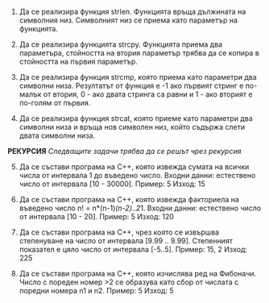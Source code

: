 1) Да се реализира функция strlen. Функцията връща дължината на символния низ. Символният низ се приема като параметър на функцията.

2) Да се реализира функцията strcpy. Функцията приема два параметъра, стойността на втория параметър трябва да се копира в стойността на първия параметър.

3) Да се реализира функция strcmp, която приема като параметри два символни низа. Резултатът от  функция е -1 ако първият стринг е по-малък от втория, 0 - ако двата стринга са равни и 1 - ако вторият е по-голям от първия.


4) Да се реализира функция strcat, която приеме като параметри два символни низа и връща нов символен низ, който съдържа слети двата символни низа.


**РЕКУРСИЯ**
*Следващите задачи трябва да се решът чрез рекурсия*

5) Да се състави програма на C++, която извежда сумата на всички числа от интервала 1 до въведено число.
Входни данни: естествено число от интервала [10 - 30000].
Пример: 5 Изход: 15

6) Да се състави програма на C++, която извежда факториела на въведено число n! = n*(n-1)*(n-2)*..*2*1.
Входни данни: естествено число от интервала [10 - 20].
Пример: 5 Изход: 120

7) Да се състави програма на C++, чрез която се извършва степенуване на число от интервала [9.99 .. 9.99]. Степенният показател е цяло число от интервала [-5..5].
Пример: 15, 2 Изход: 225

8) Да се състави програма на C++, която изчислява ред на Фибоначи.
Число с пореден номер >2 се образува като сбор от числата с поредни номера n1 и n2.
Пример: 5 Изход: 5